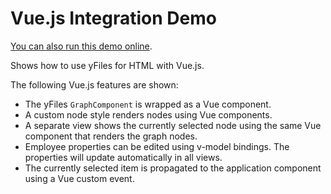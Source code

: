 <!--
 //////////////////////////////////////////////////////////////////////////////
 // @license
 // This demo file is part of yFiles for HTML 2.3.0.3.
 // Use is subject to license terms.
 //
 // Copyright (c) 2000-2020 by yWorks GmbH, Vor dem Kreuzberg 28,
 // 72070 Tuebingen, Germany. All rights reserved.
 //
 //////////////////////////////////////////////////////////////////////////////
-->
# Vue.js Integration Demo

[You can also run this demo online](https://live.yworks.com/demos/toolkit/vuejs/index.html).

Shows how to use yFiles for HTML with Vue.js.

The following Vue.js features are shown:

- The yFiles `GraphComponent` is wrapped as a Vue component.
- A custom node style renders nodes using Vue components.
- A separate view shows the currently selected node using the same Vue component that renders the graph nodes.
- Employee properties can be edited using v-model bindings. The properties will update automatically in all views.
- The currently selected item is propagated to the application component using a Vue custom event.
